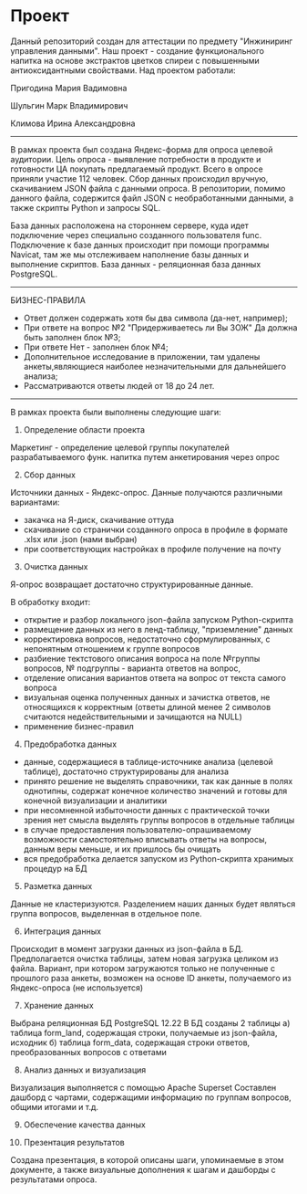 # Проект
Данный репозиторий создан для аттестации по предмету "Инжиниринг управления данными". 
Наш проект - создание функционального напитка на основе экстрактов цветков спиреи с повышенными антиоксидантными свойствами.
Над проектом работали:

Пригодина Мария Вадимовна

Шульгин Марк Владимирович

Климова Ирина Александровна
____________________________
В рамках проекта был создана Яндекс-форма для опроса целевой аудитории. Цель опроса - выявление потребности в продукте и готовности ЦА покупать предлагаемый продукт. 
Всего в опросе приняли участие 112 человек. Сбор данных происходил вручную, скачиванием JSON файла с данными опроса.
В репозитории, помимо данного файла, содержится файл JSON с необработанными данными, а также скрипты Python и запросы SQL.

База данных расположена на стороннем сервере, куда идет подключение через специально созданного пользователя func. Подключение к базе данных происходит при помощи программы Navicat, там же мы отслеживаем наполнение базы данных и выполнение скриптов.
База данных - реляционная база данных PostgreSQL. 
____________________________
БИЗНЕС-ПРАВИЛА

- Ответ должен содержать хотя бы два символа (да-нет, например);
- При ответе на  вопрос №2 "Придерживаетесь ли Вы ЗОЖ" Да должна быть заполнен блок №3; 
- При ответе Нет - заполнен блок №4;
- Дополнительное исследование в приложении, там удалены анкеты,являющиеся наиболее незначительными для дальнейшего анализа;
- Рассматриваются ответы людей от 18 до 24 лет.

____________________________

В рамках проекта были выполнены следующие шаги:

1.	Определение области проекта

Маркетинг - определение целевой группы покупателей разрабатываемого функ. напитка путем анкетирования через опрос

2. Сбор данных

Источники данных - Яндекс-опрос. Данные получаются различными вариантами:
- закачка на Я-диск, скачивание оттуда
- скачивание со странички созданного опроса в профиле в формате .xlsx или .json (нами выбран) 
- при соответствующих настройках в профиле получение на почту

3. Очистка данных

Я-опрос возвращает достаточно структурированные данные.

В обработку входит:
- открытие и разбор локального json-файла запуском Python-скрипта
- размещение данных из него в ленд-таблицу, "приземление" данных
- корректировка вопросов, недостаточно сформулированных, с непонятным отношением к группе вопросов
- разбиение тектстового описания вопроса на поле №группы вопросов, № подгруппы - варианта ответов на вопрос,
- отделение описания вариантов ответа на вопрос от текста самого вопроса
- визуальная оценка полученных данных и зачистка ответов, не относящихся к корректным (ответы длиной менее 2 символов считаются недействительными и зачищаются на NULL)
- применение бизнес-правил

4. Предобработка данных

- данные, содержащиеся в таблице-источнике анализа (целевой таблице), достаточно структурированы для анализа
- принято решение не выделять справочники, так как данные в полях однотипны, содержат конечное количество значений и готовы для конечной визуализации и аналитики
- при несомненной избыточности данных с практической точки зрения нет смысла выделять группы вопросов в отдельные таблицы
- в случае предоставления пользователю-опрашиваемому возможности самостоятельно вписывать ответы на вопросы, данным веры меньше, и их пришлось бы очищать
- вся предобработка делается запуском из Python-скрипта хранимых процедур на БД

5. Разметка данных

Данные не кластеризуются. Разделением наших данных будет являться группа вопросов, выделенная в отдельное поле.

6. Интеграция данных

Происходит в момент загрузки данных из json-файла в БД. Предполагается очистка таблицы, затем новая загрузка целиком из файла. Вариант, при котором загружаются только не полученные с прошлого раза анкеты, возможен на основе ID анкеты, получаемого из Яндекс-опроса (не используется)

7. Хранение данных

Выбрана реляционная БД PostgreSQL 12.22
В БД созданы 2 таблицы
 а) таблица form_land, содержащая строки, получаемые из json-файла, исходник
 б) таблица form_data, содержащая строки ответов, преобразованных вопросов с ответами

8. Анализ данных и визуализация

Визуализация выполняется с помощью Apache Superset
Составлен дашборд с чартами, содержащими информацию по группам вопросов, общими итогами и т.д.

9. Обеспечение качества данных

10. Презентация результатов

Создана презентация, в которой описаны шаги, упоминаемые в этом документе, а также визуальные дополнения к шагам и дашборды с результатами опроса.
